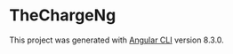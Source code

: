 # TheChargeNg

This project was generated with [Angular CLI](https://github.com/angular/angular-cli) version 8.3.0.
